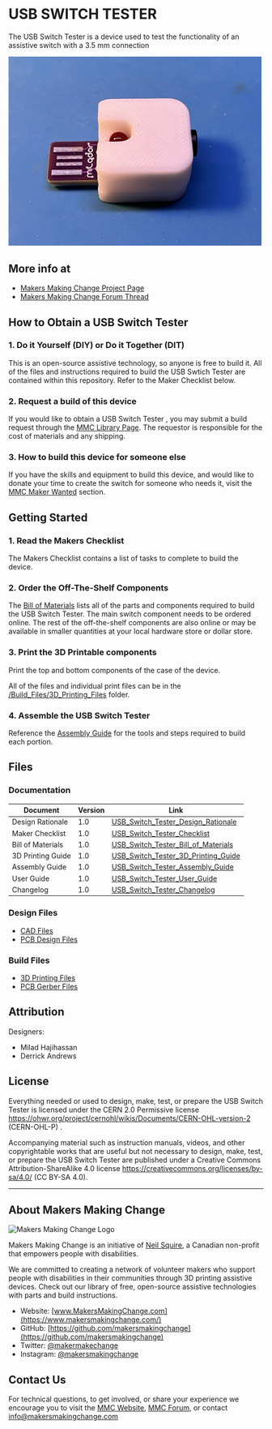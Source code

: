 # USB SWITCH TESTER
The USB Switch Tester is a device used to test the functionality of an assistive switch with a 3.5 mm connection

<img src="Photos/USB_Switch_Tester.png" width="500" alt="Picture of USB Switch Tester.">

## More info at
- [Makers Making Change Project Page](https://makersmakingchange.com/project/USB-Switch-Tester)
- [Makers Making Change Forum Thread](https://makersmakingchange.com/forum/topic/USB-Switch-Tester/)


## How to Obtain a USB Switch Tester
### 1. Do it Yourself (DIY) or Do it Together (DIT)

This is an open-source assistive technology, so anyone is free to build it. All of the files and instructions required to build the USB Swtich Tester are contained within this repository. Refer to the Maker Checklist below.

### 2. Request a build of this device

If you would like to obtain a USB Switch Tester , you may submit a build request through the [MMC Library Page](https://makersmakingchange.com/project/USB-Switch-Tester/). The requestor is responsible for the cost of materials and any shipping.

### 3. How to build this device for someone else

If you have the skills and equipment to build this device, and would like to donate your time to create the switch for someone who needs it, visit the [MMC Maker Wanted](https://makersmakingchange.com/maker-wanted/) section.


## Getting Started

### 1. Read the Makers Checklist

The Makers Checklist contains a list of tasks to complete to build the device.

### 2. Order the Off-The-Shelf Components

The [Bill of Materials](/Documentation/USB_Switch_Tester_BOM_v1.0.xlsx) lists all of the parts and components required to build the USB Switch Tester. The main switch component needs to be ordered online. The rest of the off-the-shelf components are also online or may be available in smaller quantities at your local hardware store or dollar store.


### 3. Print the 3D Printable components

Print the top and bottom components of the case of the device. 

All of the files and individual print files can be in the [/Build_Files/3D_Printing_Files](/Build_Files/3D_Printing_Files/) folder.

### 4. Assemble the USB Switch Tester

Reference the [Assembly Guide](/Documentation/USB_Switch_Tester_Assembly_Guide_v1.0.pdf) for the tools and steps required to build each portion.

## Files
### Documentation
| Document             | Version | Link |
|----------------------|---------|------|
| Design Rationale     | 1.0     | [USB_Switch_Tester_Design_Rationale](/Documentation/USB_Switch_Tester_Design_Rationale_v1.0.pdf)     |
| Maker Checklist      | 1.0     | [USB_Switch_Tester_Checklist](/Documentation/USB_Switch_Tester_Maker_Checklist_v1.0.pdf)     |
| Bill of Materials    | 1.0     | [USB_Switch_Tester_Bill_of_Materials](/Documentation/USB_Switch_Tester_BOM_v1.0.xlsx)     |
| 3D Printing Guide    | 1.0     | [USB_Switch_Tester_3D_Printing_Guide](/Documentation/USB_Switch_Tester_3D_Printing_Guide_v1.0.pdf)     |
| Assembly Guide       | 1.0     | [USB_Switch_Tester_Assembly_Guide](/Documentation/USB_Switch_Tester_Assembly_Guide_v1.0.pdf)     |
| User Guide           | 1.0     | [USB_Switch_Tester_User_Guide](/Documentation/USB_Switch_Tester_User_Guide_v1.0.pdf)    |
| Changelog            | 1.0     | [USB_Switch_Tester_Changelog](/Documentation/USB_Switch_Tester_Changelog_v1.0.pdf)     |

### Design Files
 - [CAD Files](/Design_Files/CAD)
 - [PCB Design Files](/Design_Files/PCB)

### Build Files
 - [3D Printing Files](/Build_Files/3D_Printing_Files)
 - [PCB Gerber Files](/Build_Files/PCB_Files)

## Attribution
Designers:
 - Milad Hajihassan
 - Derrick Andrews



## License
Everything needed or used to design, make, test, or prepare the USB Switch Tester is licensed under the CERN 2.0 Permissive license <https://ohwr.org/project/cernohl/wikis/Documents/CERN-OHL-version-2> (CERN-OHL-P) . 

Accompanying material such as instruction manuals, videos, and other copyrightable works that are useful but not necessary to design, make, test, or prepare the USB Switch Tester are published under a Creative Commons Attribution-ShareAlike 4.0 license https://creativecommons.org/licenses/by-sa/4.0/ (CC BY-SA 4.0).


---

## About Makers Making Change
<img src="https://www.makersmakingchange.com/wp-content/uploads/logo/mmc_logo.svg" width="500" alt="Makers Making Change Logo">

Makers Making Change is an initiative of [Neil Squire](https://www.neilsquire.ca/), a Canadian non-profit that empowers people with disabilities.

We are committed to creating a network of volunteer makers who support people with disabilities in their communities through 3D printing assistive devices. Check out our library of free, open-source assistive technologies with parts and build instructions.

 - Website: [www.MakersMakingChange.com](https://www.makersmakingchange.com/)
 - GitHub: [https://github.com/makersmakingchange](https://github.com/makersmakingchange)
 - Twitter: [@makermakechange](https://twitter.com/makermakechange)
 - Instagram: [@makersmakingchange](https://www.instagram.com/makersmakingchange)



## Contact Us

For technical questions, to get involved, or share your experience we encourage you to visit the [MMC Website](https://www.makersmakingchange.com/), [MMC Forum](https://makersmakingchange.com/forum), or contact info@makersmakingchange.com
